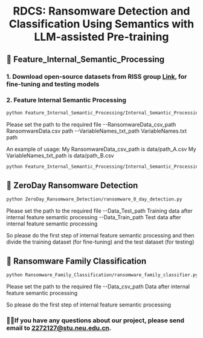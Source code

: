 
<h1 align="center">RDCS: Ransomware Detection and Classification Using Semantics with LLM-assisted Pre-training</h1>
<!-- RDCS: Ransomware Detection and Classification Using Semantics with LLM-assisted Pre-training -->


## 🚀 Feature_Internal_Semantic_Processing

### 1. Download open-source datasets from RISS group <a href="https://github.com/rissgrouphub/ransomwaredataset2016">Link</a>, for fine-tuning and testing models

### 2. Feature Internal Semantic Processing
```bash
python Feature_Internal_Semantic_Processing/Internal_Semantic_Processing.py 
```
Please set the path to the required file
--RansomwareData_csv_path  RansomwareData.csv path
--VariableNames_txt_path  VariableNames.txt path

 An example of usage:
 My RansomwareData_csv_path is data/path_A.csv
 My VariableNames_txt_path is data/path_B.csv

 ```bash
python Feature_Internal_Semantic_Processing/Internal_Semantic_Processing.py --RansomwareData_csv_path data/path_A.csv --VariableNames_txt_path data/path_B.csv
```

## 🚀 ZeroDay Ransomware Detection

```bash
python ZeroDay_Ransomware_Detection/ransomware_0_day_detection.py  
```
Please set the path to the required file
--Data_Test_path   Training data after internal feature semantic processing
--Data_Train_path  Test data after internal feature semantic processing

So please do the first step of internal feature semantic processing and then divide the training dataset (for fine-tuning) and the test dataset (for testing)

## 🚀 Ransomware Family Classification

```bash
python Ransomware_Family_Classification/ransomware_family_classifier.py 
```
Please set the path to the required file
--Data_csv_path   Data after internal feature semantic processing

So please do the first step of internal feature semantic processing


### 🙋‍♂️If you have any questions about our project, please send email to 2272127@stu.neu.edu.cn.



